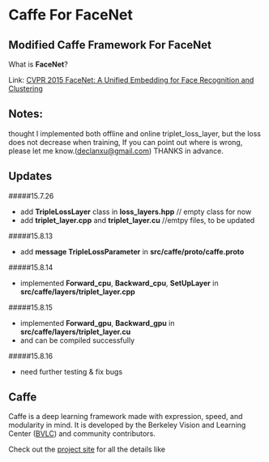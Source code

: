 # Caffe For FaceNet

## Modified Caffe Framework For FaceNet
What is **FaceNet**?

Link: [CVPR 2015 FaceNet: A Unified Embedding for Face Recognition and Clustering](http://arxiv.org/abs/1503.03832)

## Notes:
thought I implemented both offline and online triplet_loss_layer, but the loss does not decrease when training, If you can point out where is wrong, please let me know.(declanxu@gmail.com)
THANKS in advance.

## Updates
#####15.7.26
- add **TripleLossLayer** class in **loss_layers.hpp** // empty class for now
- add **triplet_layer.cpp** and **triplet_layer.cu** //emtpy files, to be updated

#####15.8.13
- add **message TripleLossParameter** in **src/caffe/proto/caffe.proto**

#####15.8.14
- implemented **Forward_cpu**, **Backward_cpu**, **SetUpLayer** in **src/caffe/layers/triplet_layer.cpp**

#####15.8.15
- implemented **Forward_gpu**, **Backward_gpu** in **src/caffe/layers/triplet_layer.cu**
- and can be compiled successfully

#####15.8.16
- need further testing & fix bugs

## Caffe
Caffe is a deep learning framework made with expression, speed, and modularity in mind.
It is developed by the Berkeley Vision and Learning Center ([BVLC](http://bvlc.eecs.berkeley.edu)) and community contributors.

Check out the [project site](http://caffe.berkeleyvision.org) for all the details like
